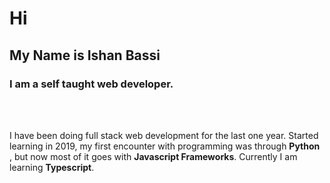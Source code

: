 # Hi
## My  Name is **Ishan Bassi**
### I am a self taught web developer.
<br  />
<br  />

I have been doing full stack web development for the last one year. Started learning in 2019, my first encounter with programming was through **Python** , but now most of it goes with **Javascript Frameworks**. Currently I am learning **Typescript**.












